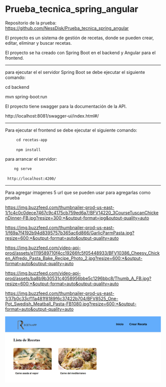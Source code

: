 # Prueba_tecnica_spring_angular

Repositorio de la prueba: 
https://github.com/NessDisk/Prueba_tecnica_spring_angular


El proyecto es un sistema de gestión de recetas, donde se pueden crear, editar, eliminar y buscar recetas.

El proyecto se ha creado con Spring Boot  en el backend y Angular para el frontend.

------  ------  ------  ------  ------  ------  
para ejecutar el el servidor Spring Boot se debe ejecutar el siguiente comando:


cd backend

mvn spring-boot:run

El proyecto tiene swagger para la documentación de la API.

http://localhost:8081/swagger-ui/index.html#/



------  ------  ------  ------  ------  ------     

Para ejecutar el frontend se debe ejecutar el siguiente comando:


         cd recetas-app
  
         npm install


para arrancar el servidor:

        ng serve

     http://localhost:4200/

------  ------  ------  ------  ------  ------  

Para agregar imagenes 5 url que se pueden usar para agregarlas como prueba

https://img.buzzfeed.com/thumbnailer-prod-us-east-1/1c4c0c0dece7467c9c4175cb759ed6a7/BFV14220_3CourseTuscanChickenDinner-FB.jpg?resize=300:*&output-format=jpg&output-quality=auto


https://img.buzzfeed.com/thumbnailer-prod-us-east-1/f69a7f4192b94d8395757b365ac6d866/GarlicParmPasta.jpg?resize=600:*&output-format=auto&output-quality=auto


https://img.buzzfeed.com/video-api-prod/assets/e1119589710f4cc19266fc5f05448933/BFV10386_Cheesy_Chicken_Alfredo_Pasta_Bake_Recipe_Photo_2.jpg?resize=600:*&output-format=auto&output-quality=auto

https://img.buzzfeed.com/video-api-prod/assets/ba8b9b30531c4058956bbe5c1296bbc8/Thumb_A_FB.jpg?resize=600:*&output-format=auto&output-quality=auto


https://img.buzzfeed.com/thumbnailer-prod-us-east-1/37b0c33cf11a481f8189f6c37422b704/BFV8525_One-Pot_Swedish_Meatball_Pasta-FB1080.jpg?resize=600:*&output-format=auto&output-quality=auto


![alt text](image.png)